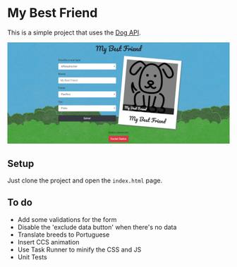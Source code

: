 # My Best Friend

This is a simple project that uses the [Dog API](https://dog.ceo/dog-api/).

![Preview My Best Friend](./images/preview.png)


## Setup

Just clone the project and open the `index.html` page.


## To do

- Add some validations for the form
- Disable the 'exclude data button' when there's no data 
- Translate breeds to Portuguese
- Insert CCS animation
- Use Task Runner to minify the CSS and JS
- Unit Tests